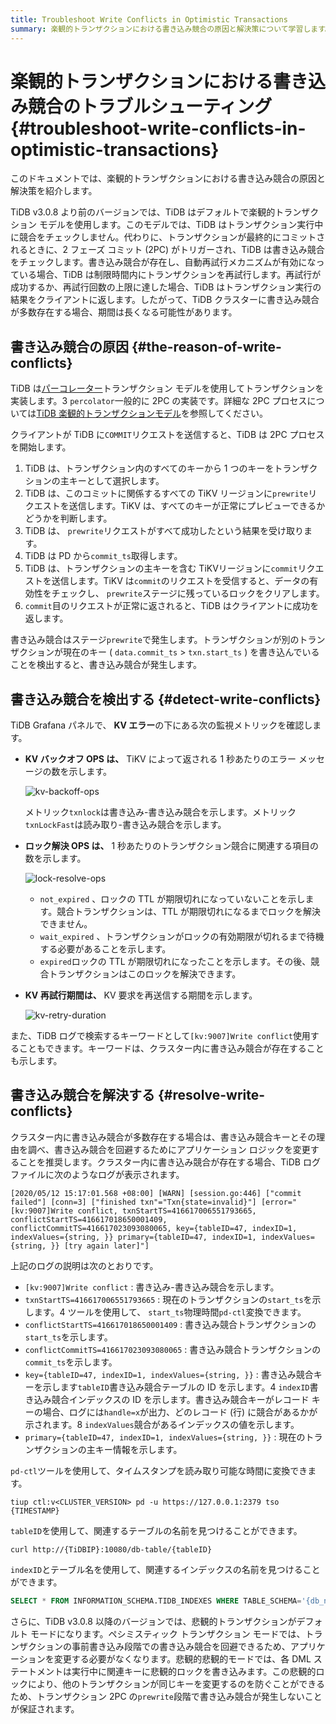 ```yaml
---
title: Troubleshoot Write Conflicts in Optimistic Transactions
summary: 楽観的トランザクションにおける書き込み競合の原因と解決策について学習します。
---
```


# 楽観的トランザクションにおける書き込み競合のトラブルシューティング {#troubleshoot-write-conflicts-in-optimistic-transactions}

このドキュメントでは、楽観的トランザクションにおける書き込み競合の原因と解決策を紹介します。

TiDB v3.0.8 より前のバージョンでは、TiDB はデフォルトで楽観的トランザクション モデルを使用します。このモデルでは、TiDB はトランザクション実行中に競合をチェックしません。代わりに、トランザクションが最終的にコミットされるときに、2 フェーズ コミット (2PC) がトリガーされ、TiDB は書き込み競合をチェックします。書き込み競合が存在し、自動再試行メカニズムが有効になっている場合、TiDB は制限時間内にトランザクションを再試行します。再試行が成功するか、再試行回数の上限に達した場合、TiDB はトランザクション実行の結果をクライアントに返します。したがって、TiDB クラスターに書き込み競合が多数存在する場合、期間は長くなる可能性があります。

## 書き込み競合の原因 {#the-reason-of-write-conflicts}

TiDB は[パーコレーター](https://www.usenix.org/legacy/event/osdi10/tech/full_papers/Peng.pdf)トランザクション モデルを使用してトランザクションを実装します。3 `percolator`一般的に 2PC の実装です。詳細な 2PC プロセスについては[TiDB 楽観的トランザクションモデル](/optimistic-transaction.md)を参照してください。

クライアントが TiDB に`COMMIT`リクエストを送信すると、TiDB は 2PC プロセスを開始します。

1.  TiDB は、トランザクション内のすべてのキーから 1 つのキーをトランザクションの主キーとして選択します。
2.  TiDB は、このコミットに関係するすべての TiKV リージョンに`prewrite`リクエストを送信します。TiKV は、すべてのキーが正常にプレビューできるかどうかを判断します。
3.  TiDB は、 `prewrite`リクエストがすべて成功したという結果を受け取ります。
4.  TiDB は PD から`commit_ts`取得します。
5.  TiDB は、トランザクションの主キーを含む TiKVリージョンに`commit`リクエストを送信します。TiKV は`commit`のリクエストを受信すると、データの有効性をチェックし、 `prewrite`ステージに残っているロックをクリアします。
6.  `commit`目のリクエストが正常に返されると、TiDB はクライアントに成功を返します。

書き込み競合はステージ`prewrite`で発生します。トランザクションが別のトランザクションが現在のキー ( `data.commit_ts` &gt; `txn.start_ts` ) を書き込んでいることを検出すると、書き込み競合が発生します。

## 書き込み競合を検出する {#detect-write-conflicts}

TiDB Grafana パネルで、 **KV エラー**の下にある次の監視メトリックを確認します。

-   **KV バックオフ OPS は、** TiKV によって返される 1 秒あたりのエラー メッセージの数を示します。

    ![kv-backoff-ops](https://download.pingcap.com/images/docs/troubleshooting-write-conflict-kv-backoff-ops.png)

    メトリック`txnlock`は書き込み-書き込み競合を示します。メトリック`txnLockFast`は読み取り-書き込み競合を示します。

-   **ロック解決 OPS は、** 1 秒あたりのトランザクション競合に関連する項目の数を示します。

    ![lock-resolve-ops](https://download.pingcap.com/images/docs/troubleshooting-write-conflict-lock-resolve-ops.png)

    -   `not_expired` 、ロックの TTL が期限切れになっていないことを示します。競合トランザクションは、TTL が期限切れになるまでロックを解決できません。
    -   `wait_expired` 、トランザクションがロックの有効期限が切れるまで待機する必要があることを示します。
    -   `expired`ロックの TTL が期限切れになったことを示します。その後、競合トランザクションはこのロックを解決できます。

-   **KV 再試行期間は、** KV 要求を再送信する期間を示します。

    ![kv-retry-duration](https://download.pingcap.com/images/docs/troubleshooting-write-conflict-kv-retry-duration.png)

また、TiDB ログで検索するキーワードとして`[kv:9007]Write conflict`使用することもできます。キーワードは、クラスター内に書き込み競合が存在することも示します。

## 書き込み競合を解決する {#resolve-write-conflicts}

クラスター内に書き込み競合が多数存在する場合は、書き込み競合キーとその理由を調べ、書き込み競合を回避するためにアプリケーション ロジックを変更することを推奨します。クラスター内に書き込み競合が存在する場合、TiDB ログ ファイルに次のようなログが表示されます。

```log
[2020/05/12 15:17:01.568 +08:00] [WARN] [session.go:446] ["commit failed"] [conn=3] ["finished txn"="Txn{state=invalid}"] [error="[kv:9007]Write conflict, txnStartTS=416617006551793665, conflictStartTS=416617018650001409, conflictCommitTS=416617023093080065, key={tableID=47, indexID=1, indexValues={string, }} primary={tableID=47, indexID=1, indexValues={string, }} [try again later]"]
```

上記のログの説明は次のとおりです。

-   `[kv:9007]Write conflict` : 書き込み-書き込み競合を示します。
-   `txnStartTS=416617006551793665` : 現在のトランザクションの`start_ts`を示します。4 ツールを使用して、 `start_ts`物理時間`pd-ctl`変換できます。
-   `conflictStartTS=416617018650001409` : 書き込み競合トランザクションの`start_ts`を示します。
-   `conflictCommitTS=416617023093080065` : 書き込み競合トランザクションの`commit_ts`を示します。
-   `key={tableID=47, indexID=1, indexValues={string, }}` : 書き込み競合キーを示します`tableID`書き込み競合テーブルの ID を示します。4 `indexID`書き込み競合インデックスの ID を示します。書き込み競合キーがレコード キーの場合、ログには`handle=x`が出力、どのレコード (行) に競合があるかが示されます。8 `indexValues`競合があるインデックスの値を示します。
-   `primary={tableID=47, indexID=1, indexValues={string, }}` : 現在のトランザクションの主キー情報を示します。

`pd-ctl`ツールを使用して、タイムスタンプを読み取り可能な時間に変換できます。

```shell
tiup ctl:v<CLUSTER_VERSION> pd -u https://127.0.0.1:2379 tso {TIMESTAMP}
```

`tableID`を使用して、関連するテーブルの名前を見つけることができます。

```shell
curl http://{TiDBIP}:10080/db-table/{tableID}
```

`indexID`とテーブル名を使用して、関連するインデックスの名前を見つけることができます。

```sql
SELECT * FROM INFORMATION_SCHEMA.TIDB_INDEXES WHERE TABLE_SCHEMA='{db_name}' AND TABLE_NAME='{table_name}' AND INDEX_ID={indexID};
```

さらに、TiDB v3.0.8 以降のバージョンでは、悲観的トランザクションがデフォルト モードになります。ペシミスティック トランザクション モードでは、トランザクションの事前書き込み段階での書き込み競合を回避できるため、アプリケーションを変更する必要がなくなります。悲観的悲観的モードでは、各 DML ステートメントは実行中に関連キーに悲観的ロックを書き込みます。この悲観的ロックにより、他のトランザクションが同じキーを変更するのを防ぐことができるため、トランザクション 2PC の`prewrite`段階で書き込み競合が発生しないことが保証されます。
